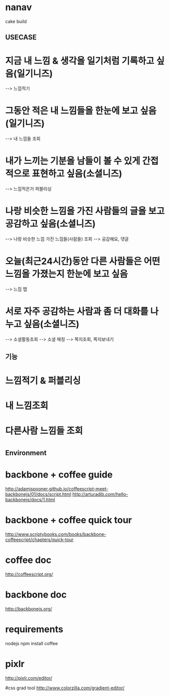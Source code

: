 nanav
=====

  cake build

USECASE
-------

# 지금 내 느낌 & 생각을 일기처럼 기록하고 싶음(일기니즈)
--> 느낌적기

# 그동안 적은 내 느낌들을 한눈에 보고 싶음(일기니즈)
--> 내 느낌들 조회

# 내가 느끼는 기분을 남들이 볼 수 있게 간접적으로 표현하고 싶음(소셜니즈)
--> 느낌적은거 퍼블리싱

# 나랑 비슷한 느낌을 가진 사람들의 글을 보고 공감하고 싶음(소셜니즈)
--> 나랑 비슷한 느낌 가진 느낌들(사람들) 조회
--> 공감해요, 댓글

# 오늘(최근24시간)동안 다른 사람들은 어떤 느낌을 가졌는지 한눈에 보고 싶음
--> 느낌 맵

# 서로 자주 공감하는 사람과 좀 더 대화를 나누고 싶음(소셜니즈)
--> 소셜활동조회 --> 소셜 매칭
--> 쪽지조회, 쪽지보내기


기능
-----

# 느낌적기 & 퍼블리싱
# 내 느낌조회
# 다른사람 느낌들 조회
#


Environment
-----------

# backbone + coffee guide
http://adamjspooner.github.io/coffeescript-meet-backbonejs/01/docs/script.html
http://arturadib.com/hello-backbonejs/docs/1.html

# backbone + coffee quick tour
http://www.scriptybooks.com/books/backbone-coffeescript/chapters/quick-tour

# coffee doc
http://coffeescript.org/

# backbone doc
http://backbonejs.org/

# requirements
nodejs
npm install coffee

# pixlr
http://pixlr.com/editor/

#css grad tool
http://www.colorzilla.com/gradient-editor/